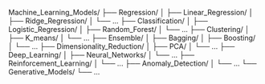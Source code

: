 Machine_Learning_Models/
├── Regression/
│   ├── Linear_Regression/
│   ├── Ridge_Regression/
│   └── ...
├── Classification/
│   ├── Logistic_Regression/
│   ├── Random_Forest/
│   └── ...
├── Clustering/
│   ├── K_means/
│   └── ...
├── Ensemble/
│   ├── Bagging/
│   ├── Boosting/
│   └── ...
├── Dimensionality_Reduction/
│   ├── PCA/
│   └── ...
├── Deep_Learning/
│   ├── Neural_Networks/
│   └── ...
├── Reinforcement_Learning/
│   └── ...
├── Anomaly_Detection/
│   └── ...
└── Generative_Models/
    └── ...
